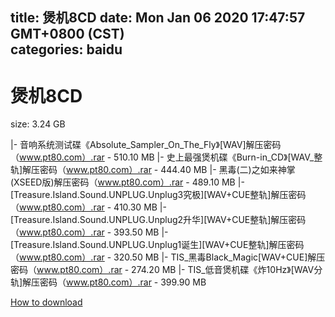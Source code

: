 
title: 煲机8CD
date: Mon Jan 06 2020 17:47:57 GMT+0800 (CST)    
categories: baidu
---

# 煲机8CD
size: 3.24 GB
 
 
|- 音响系统测试碟《Absolute_Sampler_On_The_Fly》[WAV]解压密码（www.pt80.com）.rar - 510.10 MB
|- 史上最强煲机碟《Burn-in_CD》[WAV_整轨]解压密码（www.pt80.com）.rar - 444.40 MB
|- 黑毒(二)之如来神掌(XSEED版)解压密码（www.pt80.com）.rar - 489.10 MB
|- [Treasure.Island.Sound.UNPLUG.Unplug3究极][WAV+CUE整轨]解压密码（www.pt80.com）.rar - 410.30 MB
|- [Treasure.Island.Sound.UNPLUG.Unplug2升华][WAV+CUE整轨]解压密码（www.pt80.com）.rar - 393.50 MB
|- [Treasure.Island.Sound.UNPLUG.Unplug1诞生][WAV+CUE整轨]解压密码（www.pt80.com）.rar - 320.50 MB
|- TIS_黑毒Black_Magic[WAV+CUE]解压密码（www.pt80.com）.rar - 274.20 MB
|- TIS_低音煲机碟《炸10Hz》[WAV分轨]解压密码（www.pt80.com）.rar - 399.90 MB

[How to download](https://bpcam.bemobtrk.com/go/2ceec3aa-1ca2-46d6-b9ff-aaa5c184517c?jno=3483)